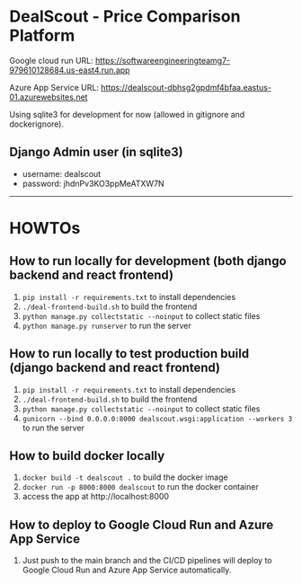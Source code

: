 # DealScout - Price Comparison Platform

Google cloud run URL: https://softwareengineeringteamg7-979610128684.us-east4.run.app

Azure App Service URL: https://dealscout-dbhsg2gpdmf4bfaa.eastus-01.azurewebsites.net

Using sqlite3 for development for now (allowed in gitignore and dockerignore).

## Django Admin user (in sqlite3)

- username: dealscout
- password: jhdnPv3KO3ppMeATXW7N

---

# HOWTOs

## How to run locally for development (both django backend and react frontend)

1. `pip install -r requirements.txt` to install dependencies
2. `./deal-frontend-build.sh` to build the frontend
3. `python manage.py collectstatic --noinput` to collect static files
4. `python manage.py runserver` to run the server

## How to run locally to test production build (django backend and react frontend)

1. `pip install -r requirements.txt` to install dependencies
2. `./deal-frontend-build.sh` to build the frontend
3. `python manage.py collectstatic --noinput` to collect static files
4. `gunicorn --bind 0.0.0.0:8000 dealscout.wsgi:application --workers 3` to run the server

## How to build docker locally

1. `docker build -t dealscout .` to build the docker image
2. `docker run -p 8000:8000 dealscout` to run the docker container
3. access the app at http://localhost:8000

## How to deploy to Google Cloud Run and Azure App Service

1. Just push to the main branch and the CI/CD pipelines will deploy to Google Cloud Run and Azure App Service automatically.


